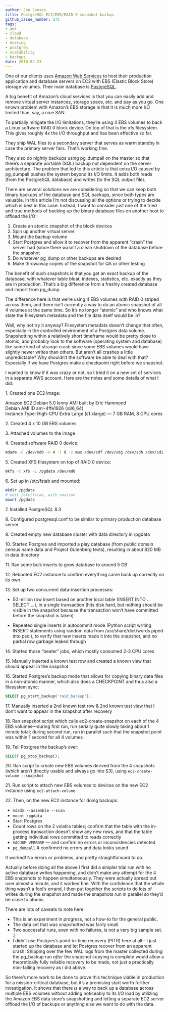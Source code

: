 ```yaml
---
author: Jon Jensen
title: PostgreSQL EC2/EBS/RAID 0 snapshot backup
github_issue_number: 272
tags:
- aws
- cloud
- database
- hosting
- postgres
- scalability
- backups
date: 2010-02-23
---
```


One of our clients uses [Amazon Web Services](https://aws.amazon.com/) to host their production application and database servers on EC2 with EBS (Elastic Block Store) storage volumes. Their main database is [PostgreSQL](/expertise/postgresql/).

A big benefit of Amazon’s cloud services is that you can easily add and remove virtual server instances, storage space, etc. and pay as you go. One known problem with Amazon’s EBS storage is that it is much more I/O limited than, say, a nice SAN.

To partially mitigate the I/O limitations, they’re using 4 EBS volumes to back a Linux software RAID 0 block device. On top of that is the xfs filesystem. This gives roughly 4x the I/O throughput and has been effective so far.

They ship WAL files to a secondary server that serves as warm standby in case the primary server fails. That’s working fine.

They also do nightly backups using pg_dumpall on the master so that there’s a separate portable (SQL) backup not dependent on the server architecture. The problem that led to this article is that extra I/O caused by pg_dumpall pushes the system beyond its I/O limits. It adds both reads (from the PostgreSQL database) and writes (to the SQL output file).

There are several solutions we are considering so that we can keep both binary backups of the database and SQL backups, since both types are valuable. In this article I’m not discussing all the options or trying to decide which is best in this case. Instead, I want to consider just one of the tried and true methods of backing up the binary database files on another host to offload the I/O:

1. Create an atomic snapshot of the block devices
1. Spin up another virtual server
1. Mount the backup volume
1. Start Postgres and allow it to recover from the apparent “crash” the server had (since there wasn’t a clean shutdown of the database before the snapshot
1. Do whatever pg_dump or other backups are desired
1. Make throwaway copies of the snapshot for QA or other testing

The benefit of such snapshots is that you get an exact backup of the database, with whatever table bloat, indexes, statistics, etc. exactly as they are in production. That’s a big difference from a freshly created database and import from pg_dump.

The difference here is that we’re using 4 EBS volumes with RAID 0 striped across them, and there isn’t currently a way to do an atomic snapshot of all 4 volumes at the same time. So it’s no longer “atomic” and who knows what state the filesystem metadata and the file data itself would be in?

Well, why not try it anyway? Filesystem metadata doesn’t change that often, especially in the controlled environment of a Postgres data volume. Snapshotting within a relatively short timeframe would be pretty close to atomic, and probably look to the software (operating system and database) like some kind of strange crash since some EBS volumes would have slightly newer writes than others. But aren’t all crashes a little unpredictable? Why shouldn’t the software be able to deal with that? Especially if we have Postgres make a checkpoint right before we snapshot.

I wanted to know if it was crazy or not, so I tried it on a new set of services in a separate AWS account. Here are the notes and some details of what I did:

1\. Created one EC2 image:

Amazon EC2 Debian 5.0 lenny AMI built by Eric Hammond<br>
Debian AMI ID ami-4ffe1926 (x86_64)<br>
Instance Type: High-CPU Extra Large (c1.xlarge) — 7 GB RAM, 8 CPU cores

2\. Created 4 x 10 GB EBS volumes

3\. Attached volumes to the image

4\. Created software RAID 0 device:

```bash
mdadm -C /dev/md0 -n 4 -l 0 -z max /dev/sdf /dev/sdg /dev/sdh /dev/sdi
```

5\. Created XFS filesystem on top of RAID 0 device:

```bash
mkfs -t xfs -L /pgdata /dev/md0
```

6\. Set up in /etc/fstab and mounted:

```bash
mkdir /pgdata
# edit /etc/fstab, with noatime
mount /pgdata
```

7\. Installed PostgreSQL 8.3

8\. Configured postgresql.conf to be similar to primary production database server

9\. Created empty new database cluster with data directory in /pgdata

10\. Started Postgres and imported a play database (from public domain census name data and Project Gutenberg texts), resulting in about 820 MB in data directory

11\. Ran some bulk inserts to grow database to around 5 GB

12\. Rebooted EC2 instance to confirm everything came back up correctly on its own

13\. Set up two concurrent data-insertion processes:

- 50 million row insert based on another local table (INSERT INTO ... SELECT ...), in a single transaction (hits disk hard, but nothing should be visible in the snapshot because the transaction won’t have committed before the snapshot is taken)

- Repeated single inserts in autocommit mode (Python script writing INSERT statements using random data from /usr/share/dict/words piped into psql), to verify that new inserts made it into the snapshot, and no partial row garbage leaked through

14\. Started those “beater” jobs, which mostly consumed 2-3 CPU cores

15\. Manually inserted a known test row and created a known view that should appear in the snapshot

16\. Started Postgres’s backup mode that allows for copying binary data files in a non-atomic manner, which also does a CHECKPOINT and thus also a filesystem sync:

```sql
SELECT pg_start_backup('raid_backup');
```

17\. Manually inserted a 2nd known test row & 2nd known test view that I don’t want to appear in the snapshot after recovery

18\. Ran snapshot script which calls ec2-create-snapshot on each of the 4 EBS volumes—​during first run, run serially quite slowly taking about 1 minute total; during second run, run in parallel such that the snapshot point was within 1 second for all 4 volumes

19\. Tell Postgres the backup’s over:

```sql
SELECT pg_stop_backup();
```

20\. Ran script to create new EBS volumes derived from the 4 snapshots (which aren’t directly usable and always go into S3), using `ec2-create-volume --snapshot`

21\. Run script to attach new EBS volumes to devices on the new EC2 instance using `ec2-attach-volume`

22\. Then, on the new EC2 instance for doing backups:

- `mdadm --assemble --scan`
- `mount /pgdata`
- Start Postgres
- Count rows on the 2 volatile tables; confirm that the table with the in-process transaction doesn’t show any new rows, and that the table getting individual rows committed to reads correctly
- `VACUUM VERBOSE` — and confirm no errors or inconsistencies detected
- `pg_dumpall` # confirmed no errors and data looks sound

It worked! No errors or problems, and pretty straightforward to do.

Actually before doing all the above I first did a simpler trial run with no active database writes happening, and didn’t make any attempt for the 4 EBS snapshots to happen simultaneously. They were actually spread out over almost a minute, and it worked fine. With the confidence that the whole thing wasn’t a fool’s errand, I then put together the scripts to do lots of writes during the snapshot and made the snapshots run in parallel so they’d be close to atomic.

There are lots of caveats to note here:

- This is an experiment in progress, not a how-to for the general public.
- The data set that was snapshotted was fairly small.
- Two successful runs, even with no failures, is not a very big sample set. :)
- I didn’t use Postgres’s point-in-time recovery (PITR) here at all—​I just started up the database and let Postgres recover from an apparent crash. Shipping over the few WAL logs from the master collected during the pg_backup run *after* the snapshot copying is complete would allow a theoretically fully reliable recovery to be made, not just a practically non-failing recovery as I did above.

So there’s more work to be done to prove this technique viable in production for a mission-critical database, but it’s a promising start worth further investigation. It shows that there *is* a way to back up a database across multiple EBS volumes without adding noticeably to its I/O load by utilizing the Amazon EBS data store’s snapshotting and letting a separate EC2 server offload the I/O of backups or anything else we want to do with the data.
